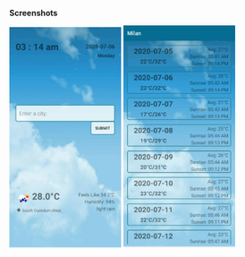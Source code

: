 <b> Screenshots</b>
<p float="left">
<img src="../Screenshot/idea1.jpg" width="200">
 <img src="../Screenshot/idea2.jpg" width="200">

 </p>
